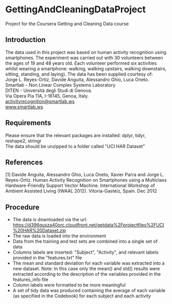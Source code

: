 # GettingAndCleaningDataProject
Project for the Coursera Getting and Cleaning Data course
## Introduction
The data used in this project was based on human activity recognition using smartphones. The experiment was carried out with 30 volunteers between the ages of 19 and 48 years old. Each volunteer performed six activities whilst wearing a smartphone: walking, walking upstairs, walking downstairs, sitting, standing, and laying). The data has been supplied courtesy of:  
Jorge L. Reyes-Ortiz, Davide Anguita, Alessandro Ghio, Luca Oneto.  
Smartlab - Non Linear Complex Systems Laboratory  
DITEN - Università degli Studi di Genova.  
Via Opera Pia 11A, I-16145, Genoa, Italy.  
activityrecognition@smartlab.ws  
www.smartlab.ws  
## Requirements
Please ensure that the relevant packages are installed: dplyr, tidyr, reshape2, stringr  
The data should be unzipped to a folder called "UCI HAR Dataset"
## References
[1] Davide Anguita, Alessandro Ghio, Luca Oneto, Xavier Parra and Jorge L. Reyes-Ortiz. Human Activity Recognition on Smartphones using a Multiclass Hardware-Friendly Support Vector Machine. International Workshop of Ambient Assisted Living (IWAAL 2012). Vitoria-Gasteiz, Spain. Dec 2012
## Procedure
- The data is downloaded via the url: https://d396qusza40orc.cloudfront.net/getdata%2Fprojectfiles%2FUCI%20HAR%20Dataset.zip
- The raw data is loaded into the environment
- Data from the training and test sets are combined into a single set of data
- Columns labels are inserted: "Subject", "Activity", and relevant labels provided in the "features.txt" file
- The mean and standard deviation for each variable was extracted into a new dataset. Note: In this case only the mean() and std() results were extracted according to the description of the variables provided in the features_info file
- Column labels were formatted to be more meaningful
- A set of tidy data was produced containing the average of each variable (as specified in the Codebook) for each subject and each activity
